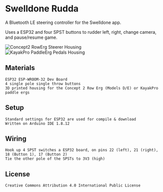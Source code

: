 # Swelldone Rudda
A Bluetooth LE steering controller for the Swelldone app. 

Uses a ESP32 and four SPST buttons to rudder left, right, change camera, and pause/resume game.

![Concept2 RowErg Steerer Housing](/concept2_steerer/images/steerer-1.png)
![KayakPro PaddleErg Pedals Housing](/kayakpro_pedals/images/pedals-1.png)

## Materials
    ESP32 ESP-WROOM-32 Dev Board
    4 single pole single throw buttons
    3D printed housing for the Concept 2 Row Erg (Models D/E) or KayakPro paddle ergs

## Setup
    Standard settings for ESP32 are used for compile & download
    Written on Arduino IDE 1.8.12

## Wiring
    Hook up 4 SPST switches a ESP32 board, on pins 22 (left), 21 (right), 18 (Button 1), 17 (Button 2)
    Tie the other pole of the SPSTs to 3V3 (high)

## License
    Creative Commons Attribution 4.0 International Public License
